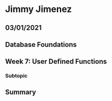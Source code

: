 # Jimmy Jimenez
## 03/01/2021  
## Database Foundations
## Week 7: User Defined Functions


### Subtopic
## Summary
